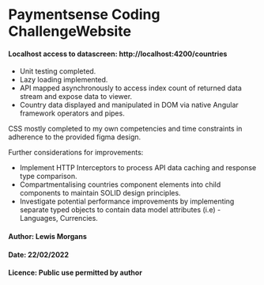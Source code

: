 # Paymentsense Coding ChallengeWebsite

#### Localhost access to datascreen: http://localhost:4200/countries

- Unit testing completed. 
- Lazy loading implemented. 
- API mapped asynchronously to access index count of returned data stream and expose data to viewer.
- Country data displayed and manipulated in DOM via native Angular framework operators and pipes.

CSS mostly completed to my own competencies and time constraints in adherence to the provided figma design.

Further considerations for improvements:

- Implement HTTP Interceptors to process API data caching and response type comparison.
- Compartmentalising countries component elements into child components to maintain SOLID design principles.
- Investigate potential performance improvements by implementing separate typed objects to contain data model attributes (i.e) - Languages, Currencies.

#### Author: Lewis Morgans

#### Date: 22/02/2022

#### Licence: Public use permitted by author

